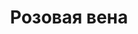 ---
layout: wave_post
title: Розовая вена
image: /assets/images/pink_ven.jpg
alt: pink_ven
dates: 20.04.2025
dateb: 08.03.2010
---